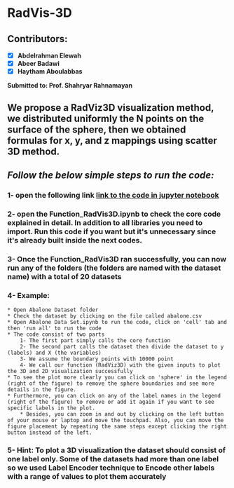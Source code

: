 # **RadVis-3D**

## Contributors: 
   - [x]  **Abdelrahman Elewah**
   - [x]  **Abeer Badawi**
   - [x]  **Haytham Aboulabbas**
   
**Submitted to: Prof. Shahryar Rahnamayan**
  

## **We propose a RadViz3D visualization method, we distributed uniformly the N points on the surface of the sphere, then we obtained formulas for x, y, and z mappings using scatter 3D method.**


## *Follow the below simple steps to run the code:*

### 1- open the following link [link to the code in jupyter notebook](https://mybinder.org/v2/gh/abeerbadawi/RadVis3D/a8d78446221b44e679decfb794d15e035d2aa040)

### 2- open the Function_RadVis3D.ipynb to check the core code explained in detail. In addition to all libraries you need to import. Run this code if you want but it's unnecessary since it's already built inside the next codes.

### 3- Once the Function_RadVis3D ran successfully, you can now run any of the folders (the folders are named with the dataset name) with a total of 20 datasets

### 4- Example:
    * Open Abalone Dataset folder
    * Check the dataset by clicking on the file called abalone.csv 
    * Open Abalone Data Set.ipynb to run the code, click on 'cell' tab and then 'run all' to run the code
    * The code consist of two parts
        1- The first part simply calls the core function
        2- The second part calls the dataset then divide the dataset to y (labels) and X (the variables)
        3- We assume the boundary points with 10000 point
        4- We call our function (RadViz3D) with the given inputs to plot the 3D and 2D visualization successfully
    * To see the plot more clearly you can click on 'sphere' in the legend (right of the figure) to remove the sphere boundaries and see more details in the figure.
    * Furthermore, you can click on any of the label names in the legend (right of the figure) to remove or add it again if you want to see specific labels in the plot.
        * Besides, you can zoom in and out by clicking on the left button of your mouse or laptop and move the touchpad. Also, you can move the figure placement by repeating the same steps except clicking the right button instead of the left.
        
### 5- Hint: To plot a 3D visualization the dataset should consist of one label only. Some of the datasets had more than one label so we used Label Encoder technique to Encode other labels with a range of values to plot them accurately ###
